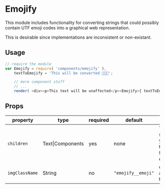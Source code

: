 Emojify
=========

This module includes functionality for converting strings that could possibly contain UTF emoji codes into a graphical web representation.

This is desirable since implementations are inconsistent or non-existant.

## Usage
```js
// require the module
var Emojify = require( 'components/emojify' ),
	textToEmojify = 'This will be converted 🙈🙉🙊';

	// more component stuff
	// ...
	render( <div><p>This text will be unaffected</p><Emojify>{ textToEmojify }</Emojify></div> );

```

## Props

| property       | type             | required | default            | comment |
| -------------- | ---------------- | -------- | ------------------ | ------- |
| `children`     | Text\|Components | yes      | none               | Typically a string that you want to search for UTF emoji |
| `imgClassName` | String           | no       | `"emojify__emoji"` | classname applied to the image |